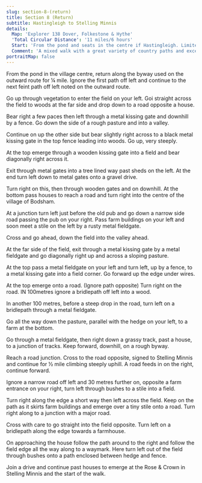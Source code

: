 ```yaml
---
slug: section-8-(return)
title: Section 8 (Return)
subtitle: Hastingleigh to Stelling Minnis
details:
  Map: 'Explorer 138 Dover, Folkestone & Hythe'
  'Total Circular Distance': '11 miles/6 hours'
  Start: 'From the pond and seats in the centre if Hastingleigh. Limited on road parking. Pub open Wednesday to Sunday evenings.'
  Comment: 'A mixed walk with a great variety of country paths and excellent views in very quiet country. Very hilly so expect steep climbs. Several stiles to negotiate.'
portraitMap: false
---
```

From the pond in the village centre, return along the byway used on the outward route for ¼ mile. Ignore the first path off left and continue to the next feint path off left noted on the outward route.

Go up through vegetation to enter the field on your left. Goi straight across the field to woods at the far side and drop down to a road opposite a house.

Bear right a few paces then left through a metal kissing gate and downhill by a fence. Go down the side of a rough pasture and into a valley.

Continue on up the other side but bear slightly right across to a black metal kissing gate in the top fence leading into woods. Go up, very steeply.

At the top emerge through a wooden kissing gate into a field and bear diagonally right across it.

Exit through metal gates into a tree lined way past sheds on the left. At the end turn left down to metal gates onto a gravel drive.

Turn right on this, then through wooden gates and on downhill. At the bottom pass houses to reach a road and turn right into the centre of the village of Bodsham.

At a junction turn left just before the old pub and go down a narrow side road passing the pub on your right. Pass farm buildings on your left and soon meet a stile on the left by a rusty metal fieldgate.

Cross and go ahead, down the field into the valley ahead.

At the far side of the field, exit through a metal kissing gate by a metal fieldgate and go diagonally right up and across a sloping pasture.

At the top pass a metal fieldgate on your left and turn left, up by a fence, to a metal kissing gate into a field corner. Go forward up the edge under wires.

At the top emerge onto a road. (Ignore path opposite)   Turn right on the road. IN 100metres ignore a bridlepath off left into a wood.

In another 100 metres, before a steep drop in the road, turn left on a bridlepath through a metal fieldgate.

Go all the way down the pasture, parallel with the hedge on your left, to a farm at the bottom.

Go through a metal fieldgate, then right down a grassy track, past a house, to a junction of tracks. Keep forward, downhill, on a rough byway.

Reach a road junction. Cross to the road opposite, signed to Stelling Minnis and continue for ½ mile climbing steeply uphill. A road feeds in on the right, continue forward.

Ignore a narrow road off left and 30 metres further on, opposite a farm entrance on your right, turn left through bushes to a stile into a field.

Turn right along the edge a short way then left across the field. Keep on the path as it skirts farm buildings and emerge over a tiny stile onto a road. Turn right along to a junction with a major road.

Cross with care to go straight into the field opposite. Turn left on a bridlepath along the edge towards a farmhouse.

On approaching the house follow the path around to the right and follow the field edge all the way along to a waymark. Here turn left out of the field through bushes onto a path enclosed between hedge and fence.

Join a drive and continue past houses to emerge at the Rose & Crown in Stelling Minnis and the start of the walk.
